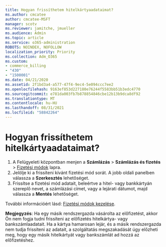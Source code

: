 ```yaml
---
title: Hogyan frissíthetem hitelkártyaadataimat?
ms.author: cmcatee
author: cmcatee-MSFT
manager: scotv
ms.reviewer: jamitche, jmueller
ms.audience: Admin
ms.topic: article
ms.service: o365-administration
ROBOTS: NOINDEX, NOFOLLOW
localization_priority: Priority
ms.collection: Adm_O365
ms.custom:
- commerce_billing
- "430"
- "1500001"
ms.date: 04/21/2020
ms.assetid: 2f1bd3a4-a577-47f4-9ec4-5e094ccc7ee2
ms.openlocfilehash: 9163ef853d227180e76244f5583bb51b3edc4770
ms.sourcegitcommit: e781da003fb7b878854846cbe12b13b9dca8df92
ms.translationtype: MT
ms.contentlocale: hu-HU
ms.lasthandoff: 08/31/2021
ms.locfileid: "58842264"
---
```

# <a name="how-do-i-update-my-credit-card-information"></a>Hogyan frissíthetem hitelkártyaadataimat?

1. A Felügyeleti központban menjen a **Számlázás** > **Számlázás és fizetés** > [Fizetési módok](https://go.microsoft.com/fwlink/p/?linkid=2018806) lapra.
2. Jelölje ki a frissíteni kívánt fizetési mód sorát. A jobb oldali panelben válassza a **Szerkesztés** lehetőséget.
3. Frissítse a fizetési mód adatait, beleértve a hitel- vagy bankkártyán szereplő nevet, a számlázási címet, vagy a lejárati dátumot, majd válassza a **Mentés** lehetőséget.

További információért lásd: [Fizetési módok kezelése](https://docs.microsoft.com/microsoft-365/commerce/billing-and-payments/manage-payment-methods).

**Megjegyzés**: Ha egy másik rendszergazda vásárolta az előfizetést, akkor Ön nem fogja tudni frissíteni az előfizetés hitelkártya- vagy bankszámlaadatait. Ha a kártya hamarosan lejár, és a másik rendszergazda nem tudja frissíteni az adatait, a szolgáltatás megszakadását úgy előzheti meg, hogy egy másik hitelkártyát vagy bankszámlát ad hozzá az előfizetéshez.